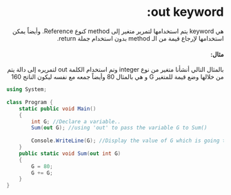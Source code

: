 <div dir="rtl">

# out keyword:
هي keyword يتم استخدامها لتمرير متغير إلى method كنوع Reference. وأيضاً يمكن استخدامها لإرجاع قيمة من الـ method بدون استخدام جملة return.

#### مثال:
بالمثال التالي أنشأنا متغير من نوع integer وتم استخدام الكلمة out لتمريره إلى دالة يتم من خلالها وضع قيمة للمتغير G و هي بالمثال 80 وأيضاً جمعه مع نفسه ليكون الناتج 160

</div>

```cs
using System;
  
class Program {
    static public void Main()
    {
        int G; //Declare a variable..
        Sum(out G); //using 'out' to pass the variable G to Sum()
  
        Console.WriteLine(G); //Display the value of G which is going to be 160
    }
    public static void Sum(out int G)
    {
        G = 80;
        G += G;
    }
}

```